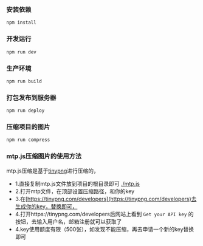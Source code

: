 ### 安装依赖
```
npm install
```

### 开发运行
```
npm run dev
```

### 生产环境
```
npm run build
```

### 打包发布到服务器
```
npm run deploy
```

### 压缩项目的图片
```
npm run compress
```

### mtp.js压缩图片的使用方法

mtp.js压缩是基于[tinypng](https://tinypng.com/)进行压缩的，

- 1.直接复制mtp.js文件放到项目的根目录即可 [./mtp.js](./mtp.js)
- 2.打开mtp文件，在顶部设置压缩路径，和你的key
- 3.在[https://tinypng.com/developers](https://tinypng.com/developers)去生成你的key，替换即可，
- 4.打开https://tinypng.com/developers后网站上看到 `Get your API key` 的按钮，去输入用户名，邮箱注册就可以获取了
- 4.key使用额度有限（500张），如发现不能压缩，再去申请一个新的key替换即可
